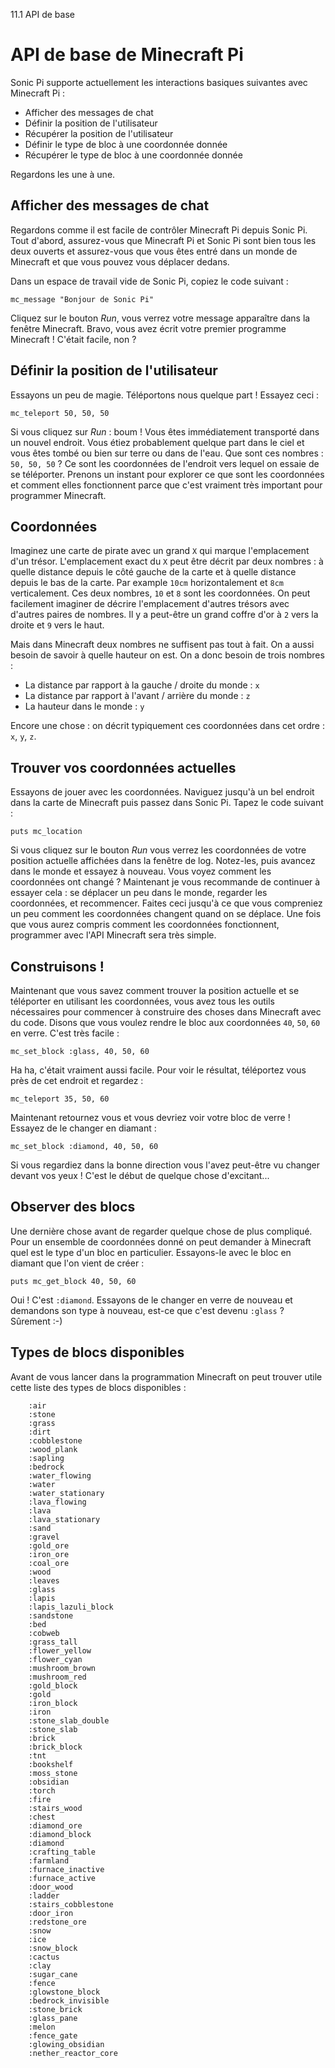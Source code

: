 11.1 API de base

# API de base de Minecraft Pi

Sonic Pi supporte actuellement les interactions basiques suivantes
avec Minecraft Pi :

* Afficher des messages de chat
* Définir la position de l'utilisateur
* Récupérer la position de l'utilisateur
* Définir le type de bloc à une coordonnée donnée
* Récupérer le type de bloc à une coordonnée donnée


Regardons les une à une.

## Afficher des messages de chat

Regardons comme il est facile de contrôler Minecraft Pi depuis Sonic
Pi. Tout d'abord, assurez-vous que Minecraft Pi et Sonic Pi sont bien
tous les deux ouverts et assurez-vous que vous êtes entré dans un
monde de Minecraft et que vous pouvez vous déplacer dedans.

Dans un espace de travail vide de Sonic Pi, copiez le code suivant :

```
mc_message "Bonjour de Sonic Pi"
```

Cliquez sur le bouton *Run*, vous verrez votre message apparaître dans
la fenêtre Minecraft. Bravo, vous avez écrit votre premier programme
Minecraft ! C'était facile, non ?

## Définir la position de l'utilisateur

Essayons un peu de magie. Téléportons nous quelque part ! Essayez
ceci :

```
mc_teleport 50, 50, 50
```

Si vous cliquez sur *Run* : boum ! Vous êtes immédiatement transporté
dans un nouvel endroit. Vous étiez probablement quelque part dans le
ciel et vous êtes tombé ou bien sur terre ou dans de l'eau. Que sont
ces nombres : `50, 50, 50` ? Ce sont les coordonnées de l'endroit vers
lequel on essaie de se téléporter. Prenons un instant pour explorer
ce que sont les coordonnées et comment elles fonctionnent parce que
c'est vraiment très important pour programmer Minecraft.

## Coordonnées

Imaginez une carte de pirate avec un grand `X` qui marque
l'emplacement d'un trésor. L'emplacement exact du `X` peut être décrit
par deux nombres : à quelle distance depuis le côté gauche de la carte
et à quelle distance depuis le bas de la carte. Par example `10cm`
horizontalement et `8cm` verticalement. Ces deux nombres, `10` et `8`
sont les coordonnées. On peut facilement imaginer de décrire
l'emplacement d'autres trésors avec d'autres paires de nombres. Il y a
peut-être un grand coffre d'or à `2` vers la droite et `9` vers le
haut.

Mais dans Minecraft deux nombres ne suffisent pas tout à fait. On a
aussi besoin de savoir à quelle hauteur on est. On a donc besoin de
trois nombres :

* La distance par rapport à la gauche / droite du monde : `x`
* La distance par rapport à l'avant / arrière du monde : `z`
* La hauteur dans le monde : `y`

Encore une chose : on décrit typiquement ces coordonnées dans cet
ordre : `x`, `y`, `z`.

## Trouver vos coordonnées actuelles

Essayons de jouer avec les coordonnées. Naviguez jusqu'à un bel
endroit dans la carte de Minecraft puis passez dans Sonic Pi. Tapez le
code suivant :

```
puts mc_location
```

Si vous cliquez sur le bouton *Run* vous verrez les coordonnées de
votre position actuelle affichées dans la fenêtre de log. Notez-les,
puis avancez dans le monde et essayez à nouveau. Vous voyez comment
les coordonnées ont changé ? Maintenant je vous recommande de
continuer à essayer cela : se déplacer un peu dans le monde, regarder
les coordonnées, et recommencer. Faites ceci jusqu'à ce que vous
compreniez un peu comment les coordonnées changent quand on se
déplace. Une fois que vous aurez compris comment les coordonnées
fonctionnent, programmer avec l'API Minecraft sera très simple.

## Construisons !

Maintenant que vous savez comment trouver la position actuelle et
se téléporter en utilisant les coordonnées, vous avez tous les outils
nécessaires pour commencer à construire des choses dans Minecraft avec
du code. Disons que vous voulez rendre le bloc aux coordonnées `40`,
`50`, `60` en verre. C'est très facile :

```
mc_set_block :glass, 40, 50, 60
```

Ha ha, c'était vraiment aussi facile. Pour voir le résultat,
téléportez vous près de cet endroit et regardez :

```
mc_teleport 35, 50, 60
```

Maintenant retournez vous et vous devriez voir votre bloc de verre !
Essayez de le changer en diamant :

```
mc_set_block :diamond, 40, 50, 60
```

Si vous regardiez dans la bonne direction vous l'avez peut-être vu
changer devant vos  yeux ! C'est le début de quelque chose
d'excitant...

## Observer des blocs

Une dernière chose avant de regarder quelque chose de plus compliqué.
Pour un ensemble de coordonnées donné on peut demander à Minecraft
quel est le type d'un bloc en particulier. Essayons-le avec le bloc en
diamant que l'on vient de créer :

```
puts mc_get_block 40, 50, 60
```

Oui ! C'est `:diamond`. Essayons de le changer en verre de nouveau et
demandons son type à nouveau, est-ce que c'est devenu `:glass` ?
Sûrement :-)

## Types de blocs disponibles

Avant de vous lancer dans la programmation Minecraft on peut trouver
utile cette liste des types de blocs disponibles :

        :air
        :stone
        :grass
        :dirt
        :cobblestone
        :wood_plank
        :sapling
        :bedrock
        :water_flowing
        :water
        :water_stationary
        :lava_flowing
        :lava
        :lava_stationary
        :sand
        :gravel
        :gold_ore
        :iron_ore
        :coal_ore
        :wood
        :leaves
        :glass
        :lapis
        :lapis_lazuli_block
        :sandstone
        :bed
        :cobweb
        :grass_tall
        :flower_yellow
        :flower_cyan
        :mushroom_brown
        :mushroom_red
        :gold_block
        :gold
        :iron_block
        :iron
        :stone_slab_double
        :stone_slab
        :brick
        :brick_block
        :tnt
        :bookshelf
        :moss_stone
        :obsidian
        :torch
        :fire
        :stairs_wood
        :chest
        :diamond_ore
        :diamond_block
        :diamond
        :crafting_table
        :farmland
        :furnace_inactive
        :furnace_active
        :door_wood
        :ladder
        :stairs_cobblestone
        :door_iron
        :redstone_ore
        :snow
        :ice
        :snow_block
        :cactus
        :clay
        :sugar_cane
        :fence
        :glowstone_block
        :bedrock_invisible
        :stone_brick
        :glass_pane
        :melon
        :fence_gate
        :glowing_obsidian
        :nether_reactor_core

